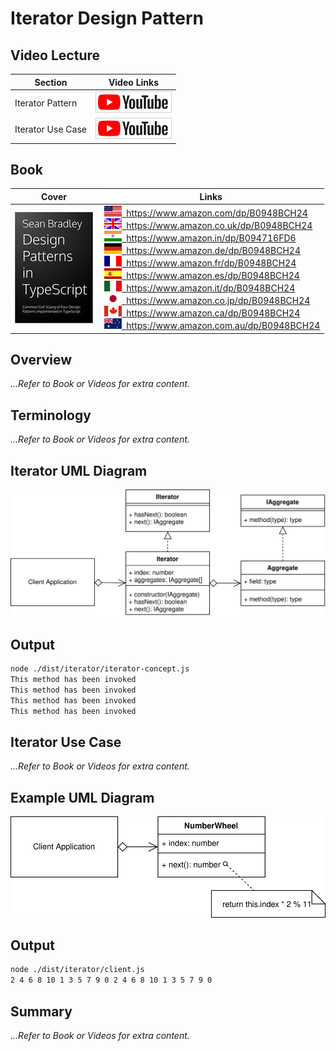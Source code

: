 # Iterator Design Pattern

## Video Lecture

| Section           | Video Links                                                                                                                                                                                                          |
| ----------------- | -------------------------------------------------------------------------------------------------------------------------------------------------------------------------------------------------------------------- |
| Iterator Pattern  | <a id="ytVideoLink" href="https://www.youtube.com/watch?v=ePyjE0dADvs&list=PLKWUX7aMnlELvv8bXquIgxXYyHH5SFlaP" target="_blank" title="Iterator Pattern"><img src="../img/yt_btn_sm.gif" alt="Iterator Pattern"/></a>   |
| Iterator Use Case | <a id="ytVideoLink" href="https://www.youtube.com/watch?v=mkgFviTFqDk&list=PLKWUX7aMnlELvv8bXquIgxXYyHH5SFlaP" target="_blank" title="Iterator Use Case"><img src="../img/yt_btn_sm.gif" alt="Iterator Use Case"/></a> |

## Book 

Cover | Links
-|-
![Design Patterns In TypeScript (ASIN : B0948BCH24)](../img/dp_typescript_125.jpg) | &nbsp;<a href="https://www.amazon.com/dp/B0948BCH24"><img src="../img/flag_us.gif">&nbsp; https://www.amazon.com/dp/B0948BCH24</a><br/>&nbsp;<a href="https://www.amazon.co.uk/dp/B0948BCH24"><img src="../img/flag_uk.gif">&nbsp; https://www.amazon.co.uk/dp/B0948BCH24</a><br/>&nbsp;<a href="https://www.amazon.in/dp/B094716FD6"><img src="../img/flag_in.gif">&nbsp; https://www.amazon.in/dp/B094716FD6</a><br/>&nbsp;<a href="https://www.amazon.de/dp/B0948BCH24"><img src="../img/flag_de.gif">&nbsp; https://www.amazon.de/dp/B0948BCH24</a><br/>&nbsp;<a href="https://www.amazon.fr/dp/B0948BCH24"><img src="../img/flag_fr.gif">&nbsp; https://www.amazon.fr/dp/B0948BCH24</a><br/>&nbsp;<a href="https://www.amazon.es/dp/B0948BCH24"><img src="../img/flag_es.gif">&nbsp; https://www.amazon.es/dp/B0948BCH24</a><br/>&nbsp;<a href="https://www.amazon.it/dp/B0948BCH24"><img src="../img/flag_it.gif">&nbsp; https://www.amazon.it/dp/B0948BCH24</a><br/>&nbsp;<a href="https://www.amazon.co.jp/dp/B0948BCH24"><img src="../img/flag_jp.gif">&nbsp; https://www.amazon.co.jp/dp/B0948BCH24</a><br/>&nbsp;<a href="https://www.amazon.ca/dp/B0948BCH24"><img src="../img/flag_ca.gif">&nbsp; https://www.amazon.ca/dp/B0948BCH24</a><br/>&nbsp;<a href="https://www.amazon.com.au/dp/B0948BCH24"><img src="../img/flag_au.gif">&nbsp; https://www.amazon.com.au/dp/B0948BCH24</a>

## Overview

_...Refer to Book or Videos for extra content._

## Terminology

_...Refer to Book or Videos for extra content._

## Iterator UML Diagram

![Iterator Pattern Overview](../img/iterator_concept.svg)

## Output

```bash
node ./dist/iterator/iterator-concept.js
This method has been invoked
This method has been invoked
This method has been invoked
This method has been invoked
```

## Iterator Use Case

_...Refer to Book or Videos for extra content._

## Example UML Diagram

![Iterator Pattern Overview](../img/iterator_example.svg)

## Output

```bash
node ./dist/iterator/client.js
2 4 6 8 10 1 3 5 7 9 0 2 4 6 8 10 1 3 5 7 9 0
```

## Summary

_...Refer to Book or Videos for extra content._
